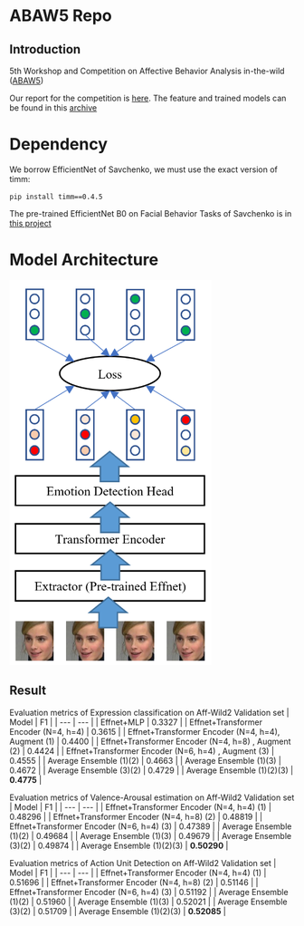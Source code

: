 
# ABAW5 Repo

## Introduction

5th Workshop and Competition on Affective Behavior Analysis in-the-wild ([ABAW5](https://ibug.doc.ic.ac.uk/resources/cvpr-2023-5th-abaw/))

Our report for the competition is [here](https://arxiv.org/abs/2303.09293). The feature and trained models can be found in this [archive](https://ejnu-my.sharepoint.com/:f:/g/personal/nguyendangkhanh_jnu_ac_kr/EkrSGxjTG4JGvv49tw5vFngB_Kf5ia4TnsgblfJmLbt-9A?e=bb1nI8)


# Dependency

We borrow EfficientNet of Savchenko, we must use the exact version of timm:
```
pip install timm==0.4.5
```

The pre-trained EfficientNet B0 on  Facial Behavior Tasks of Savchenko is in [this project](https://github.com/HSE-asavchenko/face-emotion-recognition)

# Model Architecture

![image info](./arc.png)

## Result

Evaluation metrics of Expression classification on Aff-Wild2 Validation set
| Model | F1 |
| --- | --- |
| Effnet+MLP | 0.3327 |
| Effnet+Transformer Encoder (N=4, h=4) | 0.3615 |
| Effnet+Transformer Encoder (N=4, h=4), Augment (1) | 0.4400 |
| Effnet+Transformer Encoder (N=4, h=8) , Augment (2) | 0.4424 |
| Effnet+Transformer Encoder (N=6, h=4) , Augment (3) | 0.4555 |
| Average Ensemble (1)(2) | 0.4663 |
| Average Ensemble (1)(3) | 0.4672 |
| Average Ensemble (3)(2) | 0.4729 |
| Average Ensemble (1)(2)(3) | **0.4775** |


Evaluation metrics of Valence-Arousal estimation on Aff-Wild2 Validation set
| Model | F1 |
| --- | --- |
| Effnet+Transformer Encoder (N=4, h=4) (1) | 0.48296 |
| Effnet+Transformer Encoder (N=4, h=8) (2) | 0.48819 |
| Effnet+Transformer Encoder (N=6, h=4) (3) | 0.47389 |
| Average Ensemble (1)(2) | 0.49684 |
| Average Ensemble (1)(3) | 0.49679 |
| Average Ensemble (3)(2) | 0.49874 |
| Average Ensemble (1)(2)(3) | **0.50290** |

Evaluation metrics of Action Unit Detection on Aff-Wild2 Validation set
| Model | F1 |
| --- | --- |
| Effnet+Transformer Encoder (N=4, h=4) (1) | 0.51696 |
| Effnet+Transformer Encoder (N=4, h=8) (2) | 0.51146 |
| Effnet+Transformer Encoder (N=6, h=4) (3) | 0.51192 |
| Average Ensemble (1)(2) | 0.51960 |
| Average Ensemble (1)(3) | 0.52021 |
| Average Ensemble (3)(2) | 0.51709 |
| Average Ensemble (1)(2)(3) | **0.52085** |


